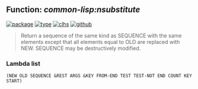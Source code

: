 ## Function: ***common-lisp:nsubstitute***
[![package](https://img.shields.io/badge/Package-COMMON--LISP-5f9ea0.svg?style=social&colorA=999999)](../) [![type](https://img.shields.io/badge/Type-Function-5f9ea0.svg?style=social&colorA=999999)](../#function) [![clhs](https://img.shields.io/badge/CLHS-NSUBSTITUTE-5f9ea0.svg?style=social&colorA=999999)](http://www.lispworks.com/documentation/HyperSpec/Body/f_sbs_s.htm) [![github](https://img.shields.io/badge/GitHub-View_the_source-5f9ea0.svg?style=social&colorA=999999&logo=github)](https://github.com/sbcl/sbcl/blob/master/src/code/seq.lisp/) 

> Return a sequence of the same kind as SEQUENCE with the same elements
> except that all elements equal to OLD are replaced with NEW. SEQUENCE
> may be destructively modified.

### Lambda list
```
(NEW OLD SEQUENCE &REST ARGS &KEY FROM-END TEST TEST-NOT END COUNT KEY START)
```
